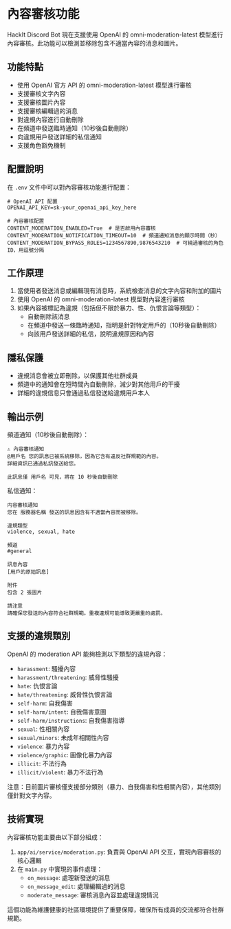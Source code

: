 # 內容審核功能

HackIt Discord Bot 現在支援使用 OpenAI 的 omni-moderation-latest 模型進行內容審核。此功能可以檢測並移除包含不適當內容的消息和圖片。

## 功能特點

- 使用 OpenAI 官方 API 的 omni-moderation-latest 模型進行審核
- 支援審核文字內容
- 支援審核圖片內容
- 支援審核編輯過的消息
- 對違規內容進行自動刪除
- 在頻道中發送臨時通知（10秒後自動刪除）
- 向違規用戶發送詳細的私信通知
- 支援角色豁免機制

## 配置說明

在 `.env` 文件中可以對內容審核功能進行配置：

```
# OpenAI API 配置
OPENAI_API_KEY=sk-your_openai_api_key_here

# 內容審核配置
CONTENT_MODERATION_ENABLED=True  # 是否啟用內容審核
CONTENT_MODERATION_NOTIFICATION_TIMEOUT=10  # 頻道通知消息的顯示時間（秒）
CONTENT_MODERATION_BYPASS_ROLES=1234567890,9876543210  # 可繞過審核的角色 ID，用逗號分隔
```

## 工作原理

1. 當使用者發送消息或編輯現有消息時，系統檢查消息的文字內容和附加的圖片
2. 使用 OpenAI 的 omni-moderation-latest 模型對內容進行審核
3. 如果內容被標記為違規（包括但不限於暴力、性、仇恨言論等類型）：
   - 自動刪除該消息
   - 在頻道中發送一條臨時通知，指明是針對特定用戶的（10秒後自動刪除）
   - 向該用戶發送詳細的私信，說明違規原因和內容

## 隱私保護

- 違規消息會被立即刪除，以保護其他社群成員
- 頻道中的通知會在短時間內自動刪除，減少對其他用戶的干擾
- 詳細的違規信息只會通過私信發送給違規用戶本人

## 輸出示例

頻道通知（10秒後自動刪除）：
```
⚠️ 內容審核通知
@用戶名 您的訊息已被系統移除，因為它含有違反社群規範的內容。
詳細資訊已通過私訊發送給您。

此訊息僅 用戶名 可見，將在 10 秒後自動刪除
```

私信通知：
```
内容審核通知
您在 服務器名稱 發送的訊息因含有不適當內容而被移除。

違規類型
violence, sexual, hate

頻道
#general

訊息內容
[用戶的原始訊息]

附件
包含 2 張圖片

請注意
請確保您發送的內容符合社群規範。重複違規可能導致更嚴重的處罰。
```

## 支援的違規類別

OpenAI 的 moderation API 能夠檢測以下類型的違規內容：

- `harassment`: 騷擾內容
- `harassment/threatening`: 威脅性騷擾
- `hate`: 仇恨言論
- `hate/threatening`: 威脅性仇恨言論
- `self-harm`: 自我傷害
- `self-harm/intent`: 自我傷害意圖
- `self-harm/instructions`: 自我傷害指導
- `sexual`: 性相關內容
- `sexual/minors`: 未成年相關性內容
- `violence`: 暴力內容
- `violence/graphic`: 圖像化暴力內容
- `illicit`: 不法行為
- `illicit/violent`: 暴力不法行為

注意：目前圖片審核僅支援部分類別（暴力、自我傷害和性相關內容），其他類別僅針對文字內容。

## 技術實現

內容審核功能主要由以下部分組成：

1. `app/ai/service/moderation.py`: 負責與 OpenAI API 交互，實現內容審核的核心邏輯
2. 在 `main.py` 中實現的事件處理：
   - `on_message`: 處理新發送的消息
   - `on_message_edit`: 處理編輯過的消息
   - `moderate_message`: 審核消息內容並處理違規情況

這個功能為維護健康的社區環境提供了重要保障，確保所有成員的交流都符合社群規範。 